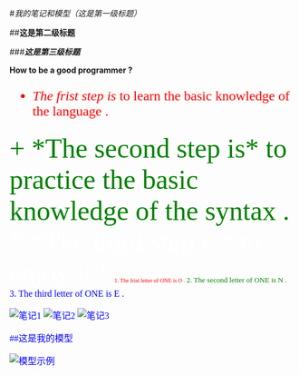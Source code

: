 #*我的笔记和模型（这是第一级标题）*

##**这是第二级标题**

###___这是第三级标题___

**How to be a good programmer ?**
<font face='仿宋' color='red' SIZE='5'>
- *The frist step is* to learn the basic knowledge of the language .
<font face='隶书' color='green' SIZE='10'>
+ *The second step is* to practice the basic knowledge of the syntax .
<font face='Times New Roman' color='white' SIZE='15'>
* *The third step is* to enjoy it !

<font face='Times New Roman' color='red' SIZE='1'>
1. The frist letter of ONE is O .

<font face='Times New Roman' color='green' SIZE='2'>
2. The second letter of ONE is N .

<font face='Times New Roman' color='blue' SIZE='3'>
3. The third letter of ONE is E .

![笔记1](images/25dd2857e6aab53368b73c419f46a73.jpg)
![笔记2](images/https://github.com/zhyhoianog/zhy/blob/main/25dd2857e6aab53368b73c419f46a73.jpg?raw=true)
![笔记3](images/note3.jpg)

##这是我的模型

![模型示例](videos/1234.jpg)
